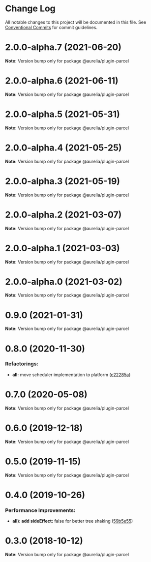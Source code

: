 # Change Log

All notable changes to this project will be documented in this file.
See [Conventional Commits](https://conventionalcommits.org) for commit guidelines.

<a name="2.0.0-alpha.7"></a>
# 2.0.0-alpha.7 (2021-06-20)

**Note:** Version bump only for package @aurelia/plugin-parcel

<a name="2.0.0-alpha.6"></a>
# 2.0.0-alpha.6 (2021-06-11)

**Note:** Version bump only for package @aurelia/plugin-parcel

<a name="2.0.0-alpha.5"></a>
# 2.0.0-alpha.5 (2021-05-31)

**Note:** Version bump only for package @aurelia/plugin-parcel

<a name="2.0.0-alpha.4"></a>
# 2.0.0-alpha.4 (2021-05-25)

**Note:** Version bump only for package @aurelia/plugin-parcel

<a name="2.0.0-alpha.3"></a>
# 2.0.0-alpha.3 (2021-05-19)

**Note:** Version bump only for package @aurelia/plugin-parcel

<a name="2.0.0-alpha.2"></a>
# 2.0.0-alpha.2 (2021-03-07)

**Note:** Version bump only for package @aurelia/plugin-parcel

<a name="2.0.0-alpha.1"></a>
# 2.0.0-alpha.1 (2021-03-03)

**Note:** Version bump only for package @aurelia/plugin-parcel

<a name="2.0.0-alpha.0"></a>
# 2.0.0-alpha.0 (2021-03-02)

**Note:** Version bump only for package @aurelia/plugin-parcel

<a name="0.9.0"></a>
# 0.9.0 (2021-01-31)

**Note:** Version bump only for package @aurelia/plugin-parcel

<a name="0.8.0"></a>
# 0.8.0 (2020-11-30)

### Refactorings:

* **all:** move scheduler implementation to platform ([e22285a](https://github.com/aurelia/aurelia/commit/e22285a))

<a name="0.7.0"></a>
# 0.7.0 (2020-05-08)

**Note:** Version bump only for package @aurelia/plugin-parcel

<a name="0.6.0"></a>
# 0.6.0 (2019-12-18)

**Note:** Version bump only for package @aurelia/plugin-parcel

<a name="0.5.0"></a>
# 0.5.0 (2019-11-15)

**Note:** Version bump only for package @aurelia/plugin-parcel

<a name="0.4.0"></a>
# 0.4.0 (2019-10-26)

### Performance Improvements:

* **all): add sideEffect:** false for better tree shaking ([59b5e55](https://github.com/aurelia/aurelia/commit/59b5e55))

<a name="0.3.0"></a>
# 0.3.0 (2018-10-12)

**Note:** Version bump only for package @aurelia/plugin-parcel

